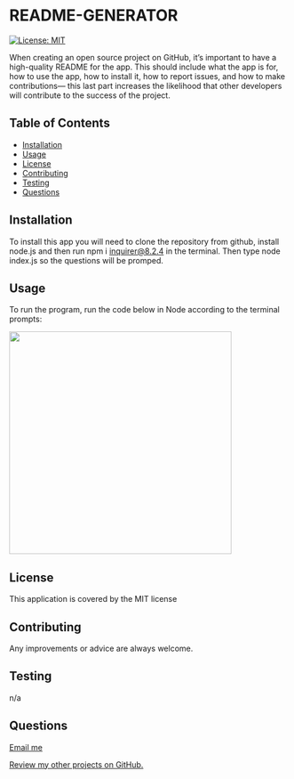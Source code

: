 # README-GENERATOR
[![License: MIT](https://img.shields.io/badge/License-MIT-yellow.svg)](https://opensource.org/licenses/MIT)

When creating an open source project on GitHub, it’s important to have a high-quality README for the app. This should include what the app is for, how to use the app, how to install it, how to report issues, and how to make contributions&mdash; this last part increases the likelihood that other developers will contribute to the success of the project. 

## Table of Contents
  * [Installation](#installation)
  * [Usage](#usage)
  * [License](#license)
  * [Contributing](#contributing)
  * [Testing](#testing)
  * [Questions](#questions)



## Installation

To install this app you will need to clone the repository from github, install node.js and then run npm i inquirer@8.2.4 in the terminal. Then type node index.js so the questions will be promped.



## Usage

To run the program, run the code below in Node according to the terminal prompts:

<img src="./assets/README.GIF" widht=400 height=400>




## License

This application is covered by the MIT license




## Contributing

Any improvements or advice are always welcome.




## Testing

n/a



## Questions

[Email me](mailto:rs.miranda93@gmail.com)

[Review my other projects on GitHub.](https://www.github.com/renansm93)
